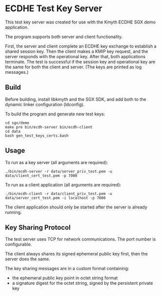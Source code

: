 # ECDHE Test Key Server

This test key server was created for use with the Kmyth ECDHE SGX demo application.

The program supports both server and client functionality.

First, the server and client complete an ECDHE key exchange to establish a shared session key.
Then the client makes a KMIP key request,
and the server responds with the operational key.
After that, both applications terminate.
The test is successful if the session key and operational key
are the same for both the client and server.
(The keys are printed as log messages.)


## Build

Before building, install libkmyth and the SGX SDK,
and add both to the dynamic linker configuration (ldconfig).

To build the program and generate new test keys:
```
cd sgx/demo
make pre bin/ecdh-server bin/ecdh-client
cd data
bash gen_test_keys_certs.bash
```

## Usage

To run as a key server (all arguments are required):
```
./bin/ecdh-server -r data/server_priv_test.pem -u data/client_cert_test.pem -p 7000
```

To run as a client application (all arguments are required):
```
./bin/ecdh-client -r data/client_priv_test.pem -u data/server_cert_test.pem -i localhost -p 7000
```

The client application should only be started after the server is already running.


## Key Sharing Protocol

The test server uses TCP for network communications.
The port number is configurable.

The client always shares its signed ephemeral public key first,
then the server does the same.

The key sharing messages are in a custom format containing:
* the ephemeral public key point in octet string format
* a signature digest for the octet string, signed by the persistent private key
